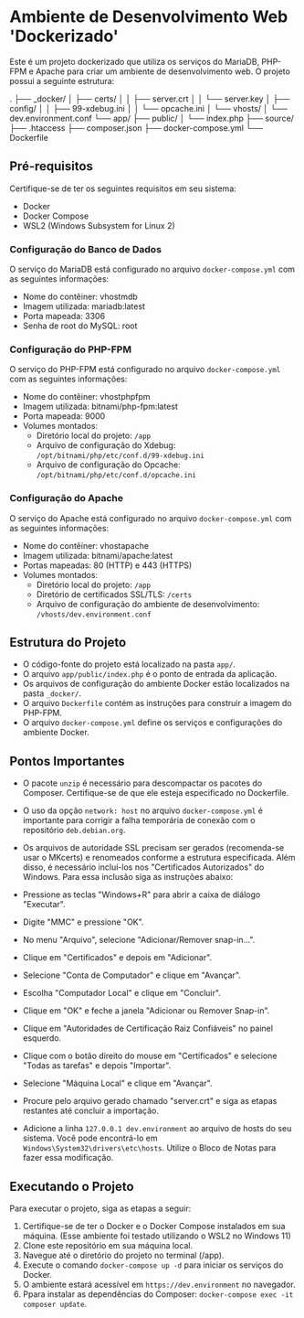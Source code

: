 # Ambiente de Desenvolvimento Web 'Dockerizado'

Este é um projeto dockerizado que utiliza os serviços do MariaDB, PHP-FPM e Apache para criar um ambiente de desenvolvimento web. O projeto possui a seguinte estrutura:

.
├── _docker/
│ ├── certs/
│ │ ├── server.crt
│ │ └── server.key
│ ├── config/
│ │ ├── 99-xdebug.ini
│ │ └── opcache.ini
│ └── vhosts/
│   └── dev.environment.conf
└── app/
  ├── public/
  │ └── index.php
  ├── source/
  ├── .htaccess
  ├── composer.json
  ├── docker-compose.yml
  └── Dockerfile

## Pré-requisitos

Certifique-se de ter os seguintes requisitos em seu sistema:

- Docker
- Docker Compose
- WSL2 (Windows Subsystem for Linux 2)

### Configuração do Banco de Dados

O serviço do MariaDB está configurado no arquivo `docker-compose.yml` com as seguintes informações:

- Nome do contêiner: vhostmdb
- Imagem utilizada: mariadb:latest
- Porta mapeada: 3306
- Senha de root do MySQL: root

### Configuração do PHP-FPM

O serviço do PHP-FPM está configurado no arquivo `docker-compose.yml` com as seguintes informações:

- Nome do contêiner: vhostphpfpm
- Imagem utilizada: bitnami/php-fpm:latest
- Porta mapeada: 9000
- Volumes montados:
  - Diretório local do projeto: `/app`
  - Arquivo de configuração do Xdebug: `/opt/bitnami/php/etc/conf.d/99-xdebug.ini`
  - Arquivo de configuração do Opcache: `/opt/bitnami/php/etc/conf.d/opcache.ini`

### Configuração do Apache

O serviço do Apache está configurado no arquivo `docker-compose.yml` com as seguintes informações:

- Nome do contêiner: vhostapache
- Imagem utilizada: bitnami/apache:latest
- Portas mapeadas: 80 (HTTP) e 443 (HTTPS)
- Volumes montados:
  - Diretório local do projeto: `/app`
  - Diretório de certificados SSL/TLS: `/certs`
  - Arquivo de configuração do ambiente de desenvolvimento: `/vhosts/dev.environment.conf`

## Estrutura do Projeto

- O código-fonte do projeto está localizado na pasta `app/`.
- O arquivo `app/public/index.php` é o ponto de entrada da aplicação.
- Os arquivos de configuração do ambiente Docker estão localizados na pasta `_docker/`.
- O arquivo `Dockerfile` contém as instruções para construir a imagem do PHP-FPM.
- O arquivo `docker-compose.yml` define os serviços e configurações do ambiente Docker.

## Pontos Importantes

- O pacote `unzip` é necessário para descompactar os pacotes do Composer. Certifique-se de que ele esteja especificado no Dockerfile.

- O uso da opção `network: host` no arquivo `docker-compose.yml` é importante para corrigir a falha temporária de conexão com o repositório `deb.debian.org`.

- Os arquivos de autoridade SSL precisam ser gerados (recomenda-se usar o MKcerts) e renomeados conforme a estrutura especificada. Além disso, é necessário incluí-los nos "Certificados Autorizados" do Windows. Para essa inclusão siga as instruções abaixo:

 - Pressione as teclas "Windows+R" para abrir a caixa de diálogo "Executar".
 - Digite "MMC" e pressione "OK".
 - No menu "Arquivo", selecione "Adicionar/Remover snap-in...".
 - Clique em "Certificados" e depois em "Adicionar".
 - Selecione "Conta de Computador" e clique em "Avançar".
 - Escolha "Computador Local" e clique em "Concluir".
 - Clique em "OK" e feche a janela "Adicionar ou Remover Snap-in".
 - Clique em "Autoridades de Certificação Raiz Confiáveis" no painel esquerdo.
 - Clique com o botão direito do mouse em "Certificados" e selecione "Todas as tarefas" e depois "Importar".
 - Selecione "Máquina Local" e clique em "Avançar".
 - Procure pelo arquivo gerado chamado "server.crt" e siga as etapas restantes até concluir a importação.

- Adicione a linha `127.0.0.1 dev.environment` ao arquivo de hosts do seu sistema. Você pode encontrá-lo em `Windows\System32\drivers\etc\hosts`. Utilize o Bloco de Notas para fazer essa modificação.

## Executando o Projeto

Para executar o projeto, siga as etapas a seguir:

1. Certifique-se de ter o Docker e o Docker Compose instalados em sua máquina. (Esse ambiente foi testado utilizando o WSL2 no Windows 11)
2. Clone este repositório em sua máquina local.
3. Navegue até o diretório do projeto no terminal (/app).
4. Execute o comando `docker-compose up -d` para iniciar os serviços do Docker.
5. O ambiente estará acessível em `https://dev.environment` no navegador.
6. Ppara instalar as dependências do Composer: `docker-compose exec -it composer update`.
